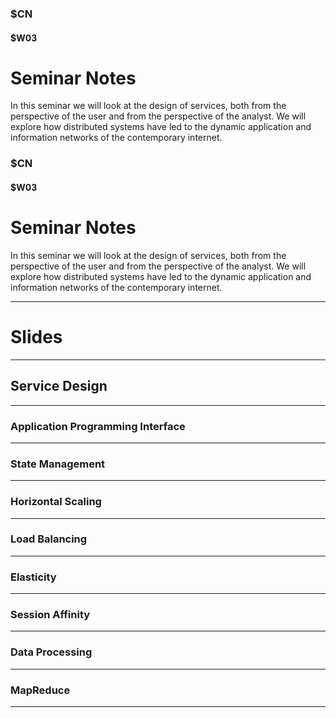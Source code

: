 ### $CN
#### $W03

# Seminar Notes

In this seminar we will look at the design of services, both from the perspective of the user and from the perspective of the analyst. We will explore how distributed systems have led to the dynamic application and information networks of the contemporary internet.

### $CN
#### $W03

# Seminar Notes

In this seminar we will look at the design of services, both from the perspective of the user and from the perspective of the analyst. We will explore how distributed systems have led to the dynamic application and information networks of the contemporary internet.

---

# Slides

---

## Service Design

---

### Application Programming Interface

---

### State Management

---

### Horizontal Scaling

---

### Load Balancing

---

### Elasticity

---

### Session Affinity

---

### Data Processing

---

### MapReduce

---


